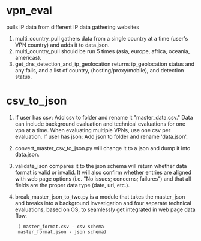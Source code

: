 # vpn_eval

pulls IP data from different IP data gathering websites

1. multi_country_pull gathers data from a single country at a time (user's VPN country) and adds it to data.json.
2. multi_country_pull should be run 5 times (asia, europe, africa, oceania, americas).
3. get_dns_detection_and_ip_geolocation returns ip_geolocation status and any fails, and a list of country, (hosting/proxy/mobile), and detection status.

# csv_to_json

1. If user has csv: Add csv to folder and rename it "master_data.csv." Data can include background evaluation and technical evaluations for one vpn at a time. When evaluating multiple VPNs, use one csv per evaluation.
   If user has json: Add json to folder and rename 'data.json'.
2. convert_master_csv_to_json.py will change it to a json and dump it into data.json.
3. validate_json compares it to the json schema will return whether data format is valid or invalid. It will also confirm whether entries are aligned with web page options (i.e. "No issues; concerns; failures") and that all fields are the proper data type (date, url, etc.).
4. break_master_json_to_two.py is a module that takes the master_json and breaks into a background investigation and four separate technical evaluations, based on OS, to seamlessly get integrated in web page data flow.

        ( master_format.csv - csv schema
        master_format.json - json schema)